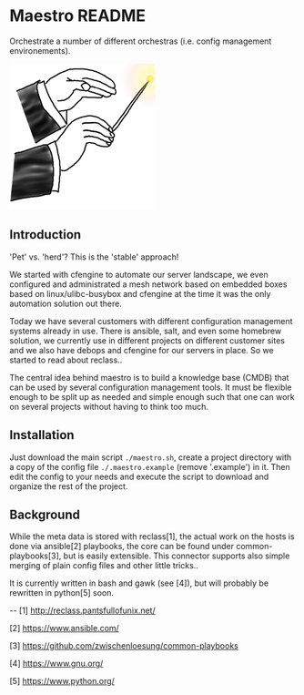 # Maestro README #
Orchestrate a number of different orchestras (i.e. config management environements).

![Maestro Logo](maestro.png "A thumbsketch of what this is all about..")

## Introduction

'Pet' vs. 'herd'? This is the 'stable' approach!

We started with cfengine to automate our server landscape,
we even configured and administrated a mesh network based on
embedded boxes based on linux/ulibc-busybox and cfengine
at the time it was the only automation solution
out there.

Today we have several customers with different configuration
management systems already in use. There is ansible, salt, and
even some homebrew solution, we currently use in different
projects on different customer sites and we also have debops
and cfengine for our servers in place. So we started to read
about reclass..

The central idea behind maestro is to build a knowledge
base (CMDB) that can be used by several configuration management
tools. It must be flexible enough to be split up as needed
and simple enough such that one can work on several projects
without having to think too much.

## Installation

Just download the main script `./maestro.sh`,
create a project directory with a copy of the config
file `./.maestro.example` (remove '.example') in it.
Then edit the config to your needs and execute the
script to download and organize the rest of the project.

## Background

While the meta data is stored with reclass[1], the actual work on the
hosts is done via ansible[2] playbooks, the core can be found
under common-playbooks[3], but is easily extensible. This connector
supports also simple merging of plain config files and other little
tricks..

It is currently written in bash and gawk (see [4]), but will probably
be rewritten in python[5] soon.

--
 [1] http://reclass.pantsfullofunix.net/

 [2] https://www.ansible.com/

 [3] https://github.com/zwischenloesung/common-playbooks

 [4] https://www.gnu.org/

 [5] https://www.python.org/
